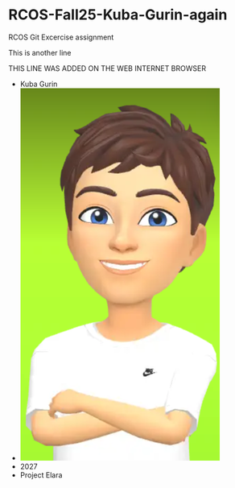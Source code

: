 # RCOS-Fall25-Kuba-Gurin-again
RCOS Git Excercise assignment

This is another line

THIS LINE WAS ADDED ON THE WEB INTERNET BROWSER

- Kuba Gurin
- ![Bitmoji](bitmoji.png "Bitmoji")
- 2027
- Project Elara
